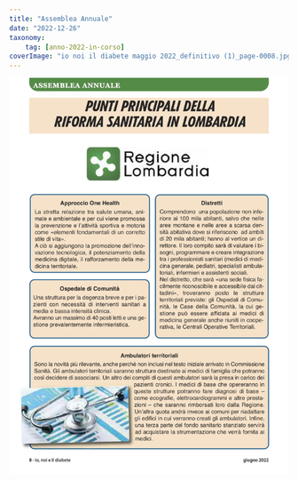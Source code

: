 ```yaml
---
title: "Assemblea Annuale"
date: "2022-12-26"
taxonomy: 
    tag: [anno-2022-in-corso]
coverImage: "io noi il diabete maggio 2022_definitivo (1)_page-0008.jpg"
---
```


![assemblea 2022](images/io%20noi%20il%20diabete%20maggio%202022_definitivo%20(1)_page-0008.jpg)
